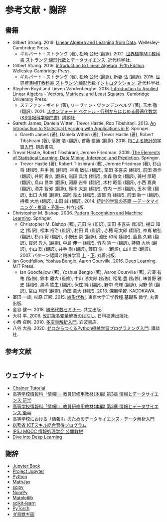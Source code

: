 # 参考文献・謝辞

## 書籍

+ Gilbert Strang. 2019. [Linear Algebra and Learning from Data](https://math.mit.edu/~gs/learningfromdata/). Wellesley-Cambridge Press.
    + ギルバート・ストラング (著), 松崎 公紀 (翻訳). 2021. [世界標準MIT教科書 ストラング:線形代数とデータサイエンス](https://www.amazon.co.jp/%E4%B8%96%E7%95%8C%E6%A8%99%E6%BA%96MIT%E6%95%99%E7%A7%91%E6%9B%B8-%E3%82%B9%E3%83%88%E3%83%A9%E3%83%B3%E3%82%B0-%E7%B7%9A%E5%BD%A2%E4%BB%A3%E6%95%B0%E3%81%A8%E3%83%87%E3%83%BC%E3%82%BF%E3%82%B5%E3%82%A4%E3%82%A8%E3%83%B3%E3%82%B9-%E3%82%AE%E3%83%AB%E3%83%90%E3%83%BC%E3%83%88%E3%83%BB%E3%82%B9%E3%83%88%E3%83%A9%E3%83%B3%E3%82%B0/dp/4764906007). 近代科学社.
+ Gilbert Strang. 2016. [Introduction to Linear Algebra, Fifth Edition](https://math.mit.edu/~gs/linearalgebra/). Wellesley-Cambridge Press.
    + ギルバート・ストラング (著), 松崎 公紀 (翻訳), 新妻 弘 (翻訳). 2015. [世界標準MIT教科書 ストラング:線形代数イントロダクション](https://www.amazon.co.jp/%E4%B8%96%E7%95%8C%E6%A8%99%E6%BA%96MIT%E6%95%99%E7%A7%91%E6%9B%B8-%E3%82%B9%E3%83%88%E3%83%A9%E3%83%B3%E3%82%B0-%E7%B7%9A%E5%BD%A2%E4%BB%A3%E6%95%B0%E3%82%A4%E3%83%B3%E3%83%88%E3%83%AD%E3%83%80%E3%82%AF%E3%82%B7%E3%83%A7%E3%83%B3-%E3%82%AE%E3%83%AB%E3%83%90%E3%83%BC%E3%83%88/dp/4764904055). 近代科学社.
+ Stephen Boyd and Lieven Vandenberghe. 2018. [Introduction to Applied Linear Algebra – Vectors, Matrices, and Least Squares](http://vmls-book.stanford.edu/). Cambridge University Press.
    + ステファン・ボイド (著), リーヴェン・ヴァンデンベルグ (著), 玉木 徹  (翻訳). 2021. [スタンフォード ベクトル・行列からはじめる最適化数学 (KS情報科学専門書)](https://www.amazon.co.jp/%E3%82%B9%E3%82%BF%E3%83%B3%E3%83%95%E3%82%A9%E3%83%BC%E3%83%89-%E3%83%99%E3%82%AF%E3%83%88%E3%83%AB%E3%83%BB%E8%A1%8C%E5%88%97%E3%81%8B%E3%82%89%E3%81%AF%E3%81%98%E3%82%81%E3%82%8B%E6%9C%80%E9%81%A9%E5%8C%96%E6%95%B0%E5%AD%A6-KS%E6%83%85%E5%A0%B1%E7%A7%91%E5%AD%A6%E5%B0%82%E9%96%80%E6%9B%B8-%E3%82%B9%E3%83%86%E3%83%95%E3%82%A1%E3%83%B3%E3%83%BB%E3%83%9C%E3%82%A4%E3%83%89/dp/4065161967). 講談社.
+ Gareth James, Daniela Witten, Trevor Hastie, Rob Tibshirani. 2013. [An Introduction to Statistical Learning with Applications in R](https://www.statlearning.com/). Springer.
    + Gareth James (著), Daniela Witten (著), Trevor Hastie (著), Robert Tibshirani (著), 落海 浩 (翻訳), 首藤 信通 (翻訳). 2018. [Rによる統計的学習入門](https://www.amazon.co.jp/R%E3%81%AB%E3%82%88%E3%82%8B-%E7%B5%B1%E8%A8%88%E7%9A%84%E5%AD%A6%E7%BF%92%E5%85%A5%E9%96%80-Gareth-James/dp/4254122241). 朝倉書店.
+ Trevor Hastie, Robert Tibshirani, Jerome Friedman. 2009. [The Elements of Statistical Learning: Data Mining, Inference, and Prediction](https://web.stanford.edu/~hastie/ElemStatLearn/). Springer.
    + Trevor Hastie (著), Robert Tibshirani (著), Jerome Friedman (著), 杉山 将 (翻訳), 井手 剛 (翻訳), 神嶌 敏弘 (翻訳), 栗田 多喜夫  (翻訳), 前田 英作 (翻訳), 井尻 善久 (翻訳), 岩田 具治 (翻訳), 金森 敬文 (翻訳), 兼村 厚範 (翻訳), 烏山 昌幸 (翻訳), 河原 吉伸 (翻訳), 木村 昭悟 (翻訳), 小西 嘉典 (翻訳), 酒井 智弥 (翻訳), 鈴木 大慈 (翻訳), 竹内 一郎 (翻訳), 玉木 徹 (翻訳), 出口 大輔 (翻訳), 冨岡 亮太 (翻訳), 波部 斉 (翻訳), 前田 新一 (翻訳), 持橋 大地 (翻訳), 山田 誠 (翻訳). 2014. [統計的学習の基礎 ―データマイニング・推論・予測―](https://www.amazon.co.jp/%E7%B5%B1%E8%A8%88%E7%9A%84%E5%AD%A6%E7%BF%92%E3%81%AE%E5%9F%BA%E7%A4%8E-%E2%80%95%E3%83%87%E3%83%BC%E3%82%BF%E3%83%9E%E3%82%A4%E3%83%8B%E3%83%B3%E3%82%B0%E3%83%BB%E6%8E%A8%E8%AB%96%E3%83%BB%E4%BA%88%E6%B8%AC%E2%80%95-Trevor-Hastie/dp/432012362X). 共立出版.
+ Christopher M. Bishop. 2006. [Pattern Recognition and Machine Learning](https://www.microsoft.com/en-us/research/people/cmbishop/prml-book/). Springer.
    + Christopher M. Bishop (著), 元田 浩 (監訳), 栗田 多喜夫 (監訳), 樋口 知之 (監訳), 松本 裕治 (監訳), 村田 昇 (監訳), 赤穂 昭太郎 (翻訳), 神嶌 敏弘 (翻訳), 杉山 将 (翻訳), 小野田 崇 (翻訳), 池田 和司 (翻訳), 鹿島 久嗣 (翻訳), 賀沢 秀人 (翻訳), 中島 伸一 (翻訳), 竹内 純一 (翻訳), 持橋 大地 (翻訳), 小山 聡 (翻訳), 井手 剛 (翻訳), 篠田 浩一 (翻訳), 山川 宏 (翻訳). 2007. パターン認識と機械学習 [上](https://www.amazon.co.jp/%E3%83%91%E3%82%BF%E3%83%BC%E3%83%B3%E8%AA%8D%E8%AD%98%E3%81%A8%E6%A9%9F%E6%A2%B0%E5%AD%A6%E7%BF%92-%E4%B8%8A-C-M-%E3%83%93%E3%82%B7%E3%83%A7%E3%83%83%E3%83%97/dp/4621061224)・[下](https://www.amazon.co.jp/%E3%83%91%E3%82%BF%E3%83%BC%E3%83%B3%E8%AA%8D%E8%AD%98%E3%81%A8%E6%A9%9F%E6%A2%B0%E5%AD%A6%E7%BF%92-%E4%B8%8B-%E3%83%99%E3%82%A4%E3%82%BA%E7%90%86%E8%AB%96%E3%81%AB%E3%82%88%E3%82%8B%E7%B5%B1%E8%A8%88%E7%9A%84%E4%BA%88%E6%B8%AC-C-M-%E3%83%93%E3%82%B7%E3%83%A7%E3%83%83%E3%83%97/dp/4621061240/). 丸善出版.
+ Ian Goodfellow, Yoshua Bengio, Aaron Courville. 2016. [Deep Learning](https://www.deeplearningbook.org/). MIT Press.
    + Ian Goodfellow (著), Yoshua Bengio (著), Aaron Courville (著), 岩澤 有祐 (監修), 鈴木 雅大 (監修), 中山 浩太郎 (監修), 松尾 豊 (監修), 味曽野 雅史 (翻訳), 黒滝 紘生 (翻訳), 保住 純 (翻訳), 野中 尚輝 (翻訳), 河野 慎 (翻訳), 冨山 翔司 (翻訳), 角田 貴大 (翻訳). 2018. [深層学習](https://www.amazon.co.jp/%E6%B7%B1%E5%B1%A4%E5%AD%A6%E7%BF%92-Ian-Goodfellow/dp/4048930621). KADOKAWA.
+ 室田 一雄, 杉原 正顯. 2015. [線形代数Ⅰ](https://www.amazon.co.jp/%E5%9F%BA%E7%A4%8E%E7%B3%BB-%E6%95%B0%E5%AD%A6-%E7%B7%9A%E5%BD%A2%E4%BB%A3%E6%95%B0I-%E6%9D%B1%E4%BA%AC%E5%A4%A7%E5%AD%A6%E5%B7%A5%E5%AD%A6%E6%95%99%E7%A8%8B-%E5%AE%A4%E7%94%B0/dp/4621089714). 東京大学工学教程 基礎系 数学, 丸善出版.
+ 金谷 健一. 2018. [線形代数セミナー](https://www.amazon.co.jp/%E7%B7%9A%E5%BD%A2%E4%BB%A3%E6%95%B0%E3%82%BB%E3%83%9F%E3%83%8A%E3%83%BC-%E7%89%B9%E7%95%B0%E5%80%A4%E5%88%86%E8%A7%A3-%E4%B8%80%E8%88%AC%E9%80%86%E8%A1%8C%E5%88%97-%E9%87%91%E8%B0%B7-%E5%81%A5%E4%B8%80/dp/4320113403). 共立出版.
+ 大村 平. 2006. [改訂版多変量解析のはなし](https://www.amazon.co.jp/%E5%A4%9A%E5%A4%89%E9%87%8F%E8%A7%A3%E6%9E%90%E3%81%AE%E3%81%AF%E3%81%AA%E3%81%97%E2%80%95%E8%A4%87%E9%9B%91%E3%81%95%E3%81%8B%E3%82%89%E6%9C%AC%E8%B3%AA%E3%82%92%E6%8E%A2%E3%82%8B-Best-selected-Business-Books/dp/4817180277). 日科技連出版社.
+ 小西 貞則. 2010. [多変量解析入門](https://www.amazon.co.jp/%E5%A4%9A%E5%A4%89%E9%87%8F%E8%A7%A3%E6%9E%90%E5%85%A5%E9%96%80%E2%80%95%E2%80%95%E7%B7%9A%E5%BD%A2%E3%81%8B%E3%82%89%E9%9D%9E%E7%B7%9A%E5%BD%A2%E3%81%B8-%E5%B0%8F%E8%A5%BF-%E8%B2%9E%E5%89%87/dp/4000056530). 岩波書店.
+ 八谷 大岳. 2020. [ゼロからつくるPython機械学習プログラミング入門](https://www.amazon.co.jp/%E6%A9%9F%E6%A2%B0%E5%AD%A6%E7%BF%92%E3%82%B9%E3%82%BF%E3%83%BC%E3%83%88%E3%82%A2%E3%83%83%E3%83%97%E3%82%B7%E3%83%AA%E3%83%BC%E3%82%BA-%E3%82%BC%E3%83%AD%E3%81%8B%E3%82%89%E3%81%A4%E3%81%8F%E3%82%8BPython%E6%A9%9F%E6%A2%B0%E5%AD%A6%E7%BF%92%E3%83%97%E3%83%AD%E3%82%B0%E3%83%A9%E3%83%9F%E3%83%B3%E3%82%B0%E5%85%A5%E9%96%80-KS%E6%83%85%E5%A0%B1%E7%A7%91%E5%AD%A6%E5%B0%82%E9%96%80%E6%9B%B8-%E5%85%AB%E8%B0%B7-%E5%A4%A7%E5%B2%B3/dp/406520612X). 講談社.

## 参考文献
```{bibliography}
```

## ウェブサイト

+ [Chainer Tutorial](https://tutorials.chainer.org/ja/tutorial.html)
+ [高等学校情報科「情報Ⅱ」教員研修用教材(本編) 第3章 情報とデータサイエンス 前半](https://www.mext.go.jp/content/20200702-mxt_jogai01-000007843_004.pdf)
+ [高等学校情報科「情報Ⅱ」教員研修用教材(本編) 第3章 情報とデータサイエンス 後半](https://www.mext.go.jp/content/20200609-mxt_jogai01-000007843_007.pdf)
+ [高等学校における「情報II」のためのデータサイエンス・データ解析入門](https://www.stat.go.jp/teacher/comp-learn-04.html)
+ [総務省 ICTスキル総合習得プログラム](https://www.soumu.go.jp/ict_skill/)
+ [IPSJ MOOC 情報処理学会 公開教材](https://sites.google.com/a.ipsj.or.jp/mooc/)
+ [Dive into Deep Learning](https://d2l.ai/)

## 謝辞

+ [Jupyter Book](https://jupyterbook.org/)
+ [Project Jupyter](https://jupyter.org/)
+ [Python](https://www.python.org/)
+ [MathJax](https://www.mathjax.org/)
+ [scipy](https://scipy.org/)
+ [NumPy](https://numpy.org/)
+ [Matplotlib](https://matplotlib.org/)
+ [scikit-learn](https://scikit-learn.org/)
+ [PyTorch](https://pytorch.org/)
+ [ダ鳥獣ギ画](https://chojugiga.com/)
